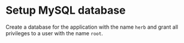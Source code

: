 # Setup MySQL database

Create a database for the application with the name `herb` and grant all privileges to a user with the name `root`.


